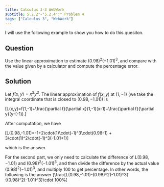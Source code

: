 ```yaml
---
title: Calculus 3-3 WebWork
subtitle: 5.2.2"-"5.2.4":" Problem 4
tags: ["Calculus 3", "WebWork"]
---
```

I will use the following example to show you how to do this quesiton.

## Question

Use the linear approximation to estimate $(0.98)^2(-1.01)^3$, and compare with the value given by a calculator and compute the percentage error.

## Solution

Let $f(x,y)=x^2y^3$. The linear approximation of $f(x,y)$ at $(1,-1)$ (we take the integral coordinate that is closed to $(0.98,-1.01)$) is 

\[L(x,y)=f(1,-1)+\frac{\partial f}{\partial x}(1,-1)(x-1)+\frac{\partial f}{\partial y}(y-(-1)).\]

After computation, we have

\[L(0.98,-1.01)=-1+2\cdot(1)\cdot(-1)^3\cdot(0.98-1) + 3\cdot(1)^2\cdot(-1)^3(-1.01+1)\]

which is the answer.

For the second part, we only need to calculate the difference of $L(0.98,-1.01)$ and $(0.98)^2(-1.01)^3$, and then divide the difference by the actual value $(0.98)^2(-1.01)^3$, and multiply $100$ to get percentage. In other words, the following is the answer
\[\frac{L(0.98,-1.01)-(0.98)^2(-1.01)^3}{(0.98)^2(-1.01)^3}\cdot 100%\]
